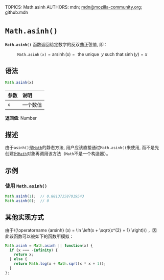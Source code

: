 TOPICS: Math.asinh
AUTHORS: mdn; mdn@mozilla-community.org; github:mdn

# `Math.asinh()`

**`Math.asinh()`** 函数返回给定数字的反双曲正弦值, 即：

$$
\mathtt{\operatorname{Math.asinh}(x)} = \operatorname{arsinh}(x) = \text{ the unique } \; y \;
\text{such that} \; \sinh(y) = x
$$

## 语法

```javascript
Math.asinh(x)
```

| 参数 | 说明 |
| :-- | :-- |
| `x` | 一个数值 |

**返回值**: Number

## 描述

由于`asinh()`是[`Math`](/zh-hans/webfrontend/Math)的静态方法, 用户应该直接通过`Math.asinh()`来使用, 而不是先创建出[`Math`](/zh-hans/webfrontend/Math)对象再调用该方法（`Math`不是一个构造器）。

## 示例

### 使用 `Math.asinh()`

```javascript
Math.asinh(1);  // 0.881373587019543
Math.asinh(0);  // 0
```

## 其他实现方式

由于\\(\operatorname {arsinh} (x) = \ln \left(x + \sqrt{x^{2} + 1} \right)\\) ，因此该函数可以被如下的函数所模拟：

```javascript
Math.asinh = Math.asinh || function(x) {
  if (x === -Infinity) {
    return x;
  } else {
    return Math.log(x + Math.sqrt(x * x + 1));
  }
};
```
